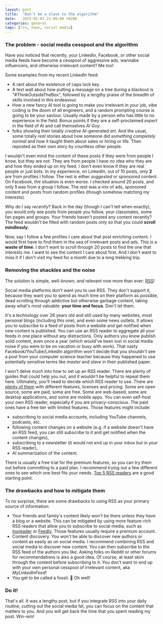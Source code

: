 ```yaml
---
layout: post
title:  "Don't be a slave to the algorithm"
date:   2025-05-03 21:00:00 +0200
categories: general
tags: [rss, news, social media]
---
```


### The problem - social media cesspool and the algorithm

Have you noticed that recently, your LinkedIn, Facebook, or other social media feeds have become a cesspool of aggressive ads, wannabe influencers, and otherwise irrelevant content? Me too!

Some examples from my recent LinkedIn feed:
- A rant about the existence of caps lock key.
- A text wall about how putting a message on a tree during a blackout is "#ThinkOutsideTheBox", followed by a lengthy praise of the breadth of skills involved in this endeavour.
- How a new fancy AI tool is going to make you irrelevant in your job, vibe coding is the doom of all engineers, and a random prompting course is going to be your saviour. Usually made by a person who has little to no experience in the field. Bonus points if they are a self-proclaimed _expert_ in the field of AI and call themselves _AI Guy_.
- folks showing their totally _creative_ AI-generated _art_.
And the usual, some totally _real_ stories about how someone did _something completely normal_ and how it taught them about sales or hiring or life. Then reposted as their own story by countless other people.

I wouldn't even mind the content of these posts if they were from people I know, but they are not. They are from people I have no idea who they are and how they ended up on my feed. I don't even know if they are real people or just bots. In my experience, on LinkedIn, out of 10 posts, only **2** are from profiles I follow. The rest is either _suggested_ or _sponsored_ content. On Facebook, the situation is even worse. I checked around 20 posts, and only **1** was from a group I follow. The rest was a mix of ads, sponsored content and posts from random profiles (though somehow matching my interests). 

Why do I say _recently_? Back in the day (though I can't tell when exactly), you would only see posts from people you follow, your classmates, some fan pages and groups. Your friends haven't posted any content recently? The feed wouldn't be filled with random posts only so that you could **scroll mindlessly**. 

Now, say I follow a few profiles I care about that post enriching content. I would first have to find them in the sea of irrelevant posts and ads. This is a **waste of time**. I don't want to scroll through 20 posts to find the one that interests me. I want to see the content I care about first. And I don't want to miss it if I don't visit my feed for a month due to a long trekking trip.

### Removing the shackles and the noise

The solution is simple, well-known, and relevant now more than ever: [RSS]!

Social media platforms don't want you to use RSS. They don't support it, because they want you to spend as much time on their platform as possible, dead scrolling through addictive but otherwise garbage content, taking away what's most valuable: **your time and focus**. Don't let them.

It's a technology over 26 years old and still used by many websites, most personal blogs (including this one), and even some news outlets. It allows you to subscribe to a feed of posts from a website and get notified when new content is published. You can use an RSS reader to aggregate all your feeds in one place without any distractions. Only authors you know publish solid content, even once a year (which would've been lost in social media noise if you were to be on vacation or busy with work). That nasty Facebook/YouTube/LinkedIn algorithm won't decide that you shouldn't see a post from your computer science teacher because they happened to use potentially sensitive terms like _master_ and _slave_ in their published paper.

I won't delve much into how to set up an RSS reader. There are plenty of guides that could help you out, and it wouldn't be helpful to repeat them here. Ultimately, you'll need to decide which RSS reader to use. There are [plenty of them][Feed aggregators] with different features, licenses and pricing. Some are open source, some are paid, some are free. Some are web-based, some are desktop applications, and some are mobile apps. You can even self-host your own RSS reader, especially if you are privacy-conscious. The paid ones have a free tier with limited features. Those features might include:
- subscribing to social media accounts, including YouTube channels, podcasts, etc.
- following content changes on a website (e.g. if a website doesn't have an RSS feed, you can still subscribe to it and get notified when the content changes),
- subscribing to a newsletter (it would not end up in your inbox but in your RSS reader),
- AI summarization of the content.

There is usually a free trial for the premium features, so you can try them out before committing to a paid plan. I recommend trying out a few different ones to see which one best fits your needs. [Top 5 RSS readers] are a good starting point.

### The drawbacks and how to mitigate them

To no surprise, there are some drawbacks to using RSS as your primary source of information:
- Your friends and family's content likely won't be there unless they have a blog or a website. This can be mitigated by using more feature-rich RSS readers that allow you to subscribe to social media, such as [Inoreader] or [Feedly]. Those features usually require a premium account.
- Content discovery. You won't be able to discover new authors or content as easily as on social media. I recommend combining RSS and social media to discover new content. You can then subscribe to the RSS feed of the authors you like. Asking folks on Reddit or other forums for recommendations is also a good idea. Of course, at least skim through the content before subscribing to it. You don't want to end up with your own personal cesspool of irrelevant content, aka _MyLinkedInFeed_!
- You get to be called a fossil. 🦕 Oh well!

### Do it!

That's all. It was a lengthy post, but if you integrate RSS into your daily routine, cutting out the social media fat, you can focus on the content that matters to you. And you will get back the time that you spent reading my post. Win-win!


[RSS]: https://en.wikipedia.org/wiki/RSS
[About Feeds]: https://aboutfeeds.com/
[Inoreader]: https://www.inoreader.com/
[Feedly]: https://feedly.com/
[Feed aggregators]: https://en.wikipedia.org/wiki/Comparison_of_feed_aggregators
[Top 5 RSS readers]: https://www.theverge.com/24036427/rss-feed-reader-best

